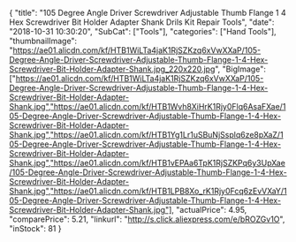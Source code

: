{
	"title": "105 Degree Angle Driver Screwdriver Adjustable Thumb Flange 1 4  Hex Screwdriver Bit Holder Adapter Shank Drils Kit Repair Tools",
	"date": "2018-10-31 10:30:20",
	"SubCat": ["Tools"],
	"categories": ["Hand Tools"],
	"thumbnailImage": "https://ae01.alicdn.com/kf/HTB1WiLTa4jaK1RjSZKzq6xVwXXaP/105-Degree-Angle-Driver-Screwdriver-Adjustable-Thumb-Flange-1-4-Hex-Screwdriver-Bit-Holder-Adapter-Shank.jpg_220x220.jpg",
	"BigImage": ["https://ae01.alicdn.com/kf/HTB1WiLTa4jaK1RjSZKzq6xVwXXaP/105-Degree-Angle-Driver-Screwdriver-Adjustable-Thumb-Flange-1-4-Hex-Screwdriver-Bit-Holder-Adapter-Shank.jpg","https://ae01.alicdn.com/kf/HTB1Wvh8XiHrK1Rjy0Flq6AsaFXae/105-Degree-Angle-Driver-Screwdriver-Adjustable-Thumb-Flange-1-4-Hex-Screwdriver-Bit-Holder-Adapter-Shank.jpg","https://ae01.alicdn.com/kf/HTB1Yg1Lr1uSBuNjSsplq6ze8pXaZ/105-Degree-Angle-Driver-Screwdriver-Adjustable-Thumb-Flange-1-4-Hex-Screwdriver-Bit-Holder-Adapter-Shank.jpg","https://ae01.alicdn.com/kf/HTB1vEPAa6TpK1RjSZKPq6y3UpXae/105-Degree-Angle-Driver-Screwdriver-Adjustable-Thumb-Flange-1-4-Hex-Screwdriver-Bit-Holder-Adapter-Shank.jpg","https://ae01.alicdn.com/kf/HTB1LPB8Xo_rK1Rjy0Fcq6zEvVXaY/105-Degree-Angle-Driver-Screwdriver-Adjustable-Thumb-Flange-1-4-Hex-Screwdriver-Bit-Holder-Adapter-Shank.jpg"],
	"actualPrice": 4.95,
	"comparePrice": 5.21,
	"linkurl": "http://s.click.aliexpress.com/e/bROZGv1O",
	"inStock": 81
}
